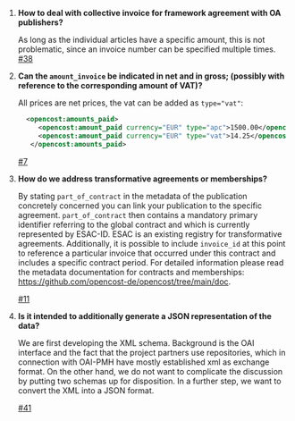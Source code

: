 1. **How to deal with collective invoice for framework agreement with OA publishers?**

   As long as the individual articles have a specific amount, this is not problematic, since an invoice number can be specified multiple times.
   [#38](https://github.com/opencost-de/opencost/issues/38)
   
1. **Can the `amount_invoice` be indicated in net and in gross; (possibly with reference to the corresponding amount of VAT)?**

   All prices are net prices, the vat can be added as `type="vat"`:
   ```xml
     <opencost:amounts_paid>
        <opencost:amount_paid currency="EUR" type="apc">1500.00</opencost:amount_paid>
        <opencost:amount_paid currency="EUR" type="vat">14.25</opencost:amount_paid>
      </opencost:amounts_paid>
   ```
   [#7](https://github.com/opencost-de/opencost/issues/7)
   
1. **How do we address transformative agreements or memberships?**

   By stating `part_of_contract` in the metadata of the publication concretely concerned you can link your publication to the specific agreement. `part_of_contract` then contains a mandatory primary identifier referring to the global contract and which is currently represented by ESAC-ID. ESAC is an existing registry for transformative agreements. Additionally, it is possible to include `invoice_id` at this point to reference a particular invoice that occurred under this contract and includes a specific contract period. For detailed information please read the metadata documentation for contracts and memberships: https://github.com/opencost-de/opencost/tree/main/doc.
   
   [#11](https://github.com/opencost-de/opencost/issues/11)

1. **Is it intended to additionally generate a JSON representation of the data?**

   We are first developing the XML schema. Background is the OAI interface and the fact that the project partners use repositories, which in connection with OAI-PMH have
   mostly established xml as exchange format. On the other hand, we do not want to complicate the discussion by putting two schemas up for disposition. In a further step, we
   want to convert the XML into a JSON format.
   
   [#41](https://github.com/opencost-de/opencost/issues/41)

